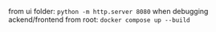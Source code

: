 from ui folder: `python -m http.server 8080` when debugging ackend/frontend
from root: `docker compose up --build`


